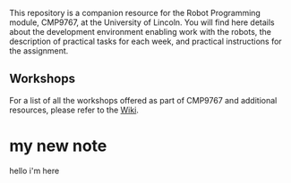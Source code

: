 This repository is a companion resource for the Robot Programming module, CMP9767, at the University of Lincoln. You will find here details about the development environment enabling work with the robots, the description of practical tasks for each week, and practical instructions for the assignment.

## Workshops
For a list of all the workshops offered as part of CMP9767 and additional resources, please refer to the [Wiki](https://github.com/LCAS/CMP9767/wiki).

# my new note 

hello i'm here